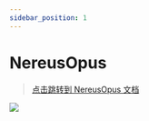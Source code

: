 ```yaml
---
sidebar_position: 1
---
```


# NereusOpus

> [点击跳转到 NereusOpus 文档](https://ice.mcstarrysky.com/zh/NereusOpus-涅柔斯之作/main)

![](/img/nereusopus.png)
